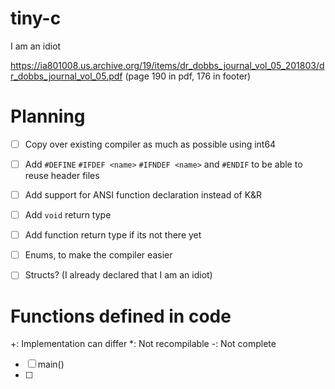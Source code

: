 # tiny-c
I am an idiot

https://ia801008.us.archive.org/19/items/dr_dobbs_journal_vol_05_201803/dr_dobbs_journal_vol_05.pdf (page 190 in pdf, 176 in footer)

# Planning
 - [ ] Copy over existing compiler as much as possible using int64
 - [ ] Add `#DEFINE` `#IFDEF <name>` `#IFNDEF <name>` and `#ENDIF` to be able to reuse header files
 - [ ] Add support for ANSI function declaration instead of K&R
 - [ ] Add `void` return type
 - [ ] Add function return type if its not there yet
 - [ ] Enums, to make the compiler easier
 - [ ] Structs? (I already declared that I am an idiot)


# Functions defined in code
+: Implementation can differ
*: Not recompilable
-: Not complete
 - [ ] main()
 - [ ] 

